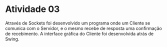 # Atividade 03
Através de Sockets foi desenvolvido um programa onde um Cliente se comunica com o Servidor, e o mesmo recebe de resposta uma confirmação de recebimento. A interface gráfica do Cliente foi desenvolvida atrás de Swing.